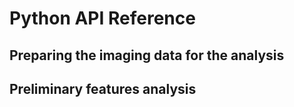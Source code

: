 # Python API Reference

## Preparing the imaging data for the analysis


## Preliminary features analysis


